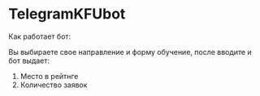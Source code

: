 # TelegramKFUbot


Как работает бот:

Вы выбираете свое направление и форму обучение, после вводите 
и бот выдает: 
1. Место в рейтнге
2. Количество заявок
